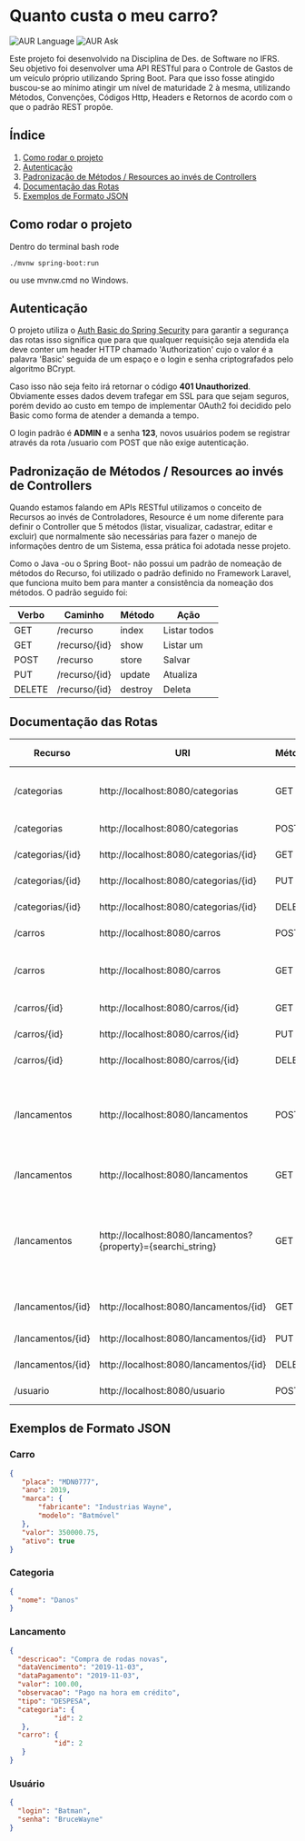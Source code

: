 # Quanto custa o meu carro?
![AUR Language](https://img.shields.io/badge/Made%20with-Java-critical?logo=Java&style=flat-square)
![AUR Ask](https://img.shields.io/badge/Ask%20Me-Anything-orange?style=flat-square)

Este projeto foi desenvolvido na Disciplina de Des. de Software no IFRS. Seu objetivo foi desenvolver uma API RESTful para o
Controle de Gastos de um veículo próprio utilizando Spring Boot. Para que isso fosse atingido buscou-se ao mínimo atingir
um nível de maturidade 2 à mesma, utilizando Métodos, Convenções, Códigos Http, Headers e Retornos de acordo com o que o padrão REST
propõe.

## Índice
1. [Como rodar o projeto](https://github.com/Camilotk/quanto-custa-meu-carango#como-rodar-o-projeto)
2. [Autenticação](http://github.com/Camilotk/quanto-custa-meu-carango#autentica%C3%A7%C3%A3o)
3. [Padronização de Métodos / Resources ao invés de Controllers](https://github.com/Camilotk/quanto-custa-meu-carango#padroniza%C3%A7%C3%A3o-de-m%C3%A9todos--resources-ao-inv%C3%A9s-de-controllers)
4. [Documentação das Rotas](https://github.com/Camilotk/quanto-custa-meu-carango#documenta%C3%A7%C3%A3o-das-rotas)
5. [Exemplos de Formato JSON](https://github.com/Camilotk/quanto-custa-meu-carango#exemplos-de-formato-json)

## Como rodar o projeto

Dentro do terminal bash rode
```
./mvnw spring-boot:run
```
ou use mvnw.cmd no Windows.

## Autenticação

O projeto utiliza o [Auth Basic do Spring Security](https://docs.spring.io/spring-security/site/docs/current/reference/htmlsingle/#servlet-hello-jc) para garantir a segurança das rotas
isso significa que para que qualquer requisição seja atendida ela deve conter um
header HTTP chamado 'Authorization' cujo o valor é a palavra 'Basic' seguida de um espaço
e o login e senha criptografados pelo algoritmo BCrypt.

Caso isso não seja feito irá retornar o código **401 Unauthorized**. Obviamente esses dados
devem trafegar em SSL para que sejam seguros, porém devido ao custo em tempo de implementar
OAuth2 foi decidido pelo Basic como forma de atender a demanda a tempo.

O login padrão é **ADMIN** e a senha **123**, novos usuários podem se registrar através
da rota /usuario com POST que não exige autenticação.

## Padronização de Métodos / Resources ao invés de Controllers

Quando estamos falando em APIs RESTful utilizamos o conceito de Recursos ao invés de Controladores,
Resource é um nome diferente para definir o Controller que 5 métodos (listar, visualizar, cadastrar, editar e excluir)
que normalmente são necessárias para fazer o manejo de informações dentro de um Sistema, essa prática foi adotada nesse projeto.

Como o Java \-ou o Spring Boot\- não possui um padrão de nomeação de métodos do Recurso, foi utilizado o
padrão definido no Framework Laravel, que funciona muito bem para manter a consistência da nomeação dos
métodos. O padrão seguido foi:

| Verbo  | Caminho       | Método  | Ação         |
|--------|---------------|---------|--------------|
| GET    | /recurso      | index   | Listar todos |
| GET    | /recurso/{id} | show    | Listar um    |
| POST   | /recurso      | store   | Salvar       |
| PUT    | /recurso/{id} | update  | Atualiza     |
| DELETE | /recurso/{id} | destroy | Deleta       |

## Documentação das Rotas
| Recurso           | URI                                                          | Método | Código Esperado | Retorno Esperado                                                                |
|-------------------|--------------------------------------------------------------|--------|-----------------|---------------------------------------------------------------------------------|
| /categorias       | http://localhost:8080/categorias                             | GET    | 200 Ok          | Listagem de todos os items do recurso                                           |
| /categorias       | http://localhost:8080/categorias                             | POST   | 201 Created     | A categoria criada                                                              |
| /categorias/{id}  | http://localhost:8080/categorias/{id}                        | GET    | 200 Ok          | A categoria chamada                                                             |
| /categorias/{id}  | http://localhost:8080/categorias/{id}                        | PUT    | 200 Ok          | A categoria atualizada                                                          |
| /categorias/{id}  | http://localhost:8080/categorias/{id}                        | DELETE | 204 No Content  | Nada                                                                            |
| /carros           | http://localhost:8080/carros                                 | POST   | 201 Created     | O Carro criado                                                                  |
| /carros           | http://localhost:8080/carros                                 | GET    | 200 Ok          | Listagens de todos os items do recurso                                          |
| /carros/{id}      | http://localhost:8080/carros/{id}                            | GET    | 200 Ok          | O carro chamado                                                                 |
| /carros/{id}      | http://localhost:8080/carros/{id}                            | PUT    | 200 Ok          | O carro modificado                                                              |
| /carros/{id}      | http://localhost:8080/carros/{id}                            | DELETE | 204 No Content  | Nada                                                                            |
| /lancamentos      | http://localhost:8080/lancamentos                            | POST   | 201 Created     | O lancamento criado com null nas propriedades de carro e categoria              |
| /lancamentos      | http://localhost:8080/lancamentos                            | GET    | 200 Ok          | Todos os lançamentos paginados                                                  |
| /lancamentos      | http://localhost:8080/lancamentos?{property}={searchi\_string} | GET    | 200 Ok          | Apenas os resultados que a propriedade passada corresponda à pesquisa paginados |
| /lancamentos/{id} | http://localhost:8080/lancamentos/{id}                       | GET    | 200 Ok          | O lançamento chamado                                                            |
| /lancamentos/{id} | http://localhost:8080/lancamentos/{id}                       | PUT    | 200 Ok          | O recurso atualizado                                                            |
| /lancamentos/{id} | http://localhost:8080/lancamentos/{id}                       | DELETE | 204 No Content  | Nada                                                                            |
| /usuario          | http://localhost:8080/usuario                                | POST   | 201 Created     | Registra um novo usuário                                                        |

## Exemplos de Formato JSON

### Carro
```Json
{
   "placa": "MDN0777",
   "ano": 2019,
   "marca": {
       "fabricante": "Industrias Wayne",
       "modelo": "Batmóvel"
   },
   "valor": 350000.75,
   "ativo": true
}
```

### Categoria
```Json
{
  "nome": "Danos"
}
```

### Lancamento
```Json
{
  "descricao": "Compra de rodas novas",
  "dataVencimento": "2019-11-03",
  "dataPagamento": "2019-11-03",
  "valor": 100.00,
  "observacao": "Pago na hora em crédito",
  "tipo": "DESPESA",
  "categoria": {
           "id": 2
   },
  "carro": {
           "id": 2
   }
}
```
### Usuário 
```Json
{
  "login": "Batman",
  "senha": "BruceWayne"
}
```
